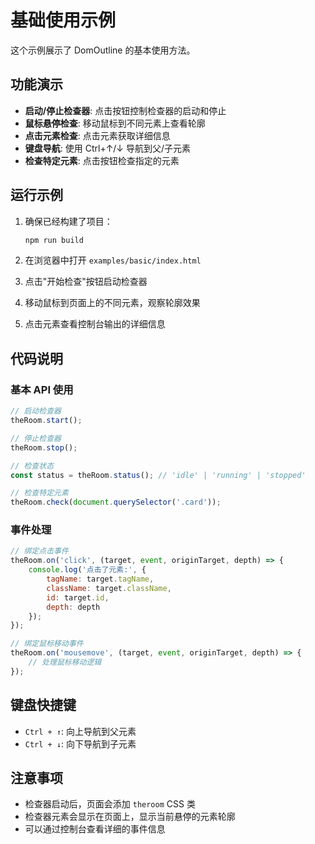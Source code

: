 # 基础使用示例

这个示例展示了 DomOutline 的基本使用方法。

## 功能演示

- **启动/停止检查器**: 点击按钮控制检查器的启动和停止
- **鼠标悬停检查**: 移动鼠标到不同元素上查看轮廓
- **点击元素检查**: 点击元素获取详细信息
- **键盘导航**: 使用 Ctrl+↑/↓ 导航到父/子元素
- **检查特定元素**: 点击按钮检查指定的元素

## 运行示例

1. 确保已经构建了项目：
   ```bash
   npm run build
   ```

2. 在浏览器中打开 `examples/basic/index.html`

3. 点击"开始检查"按钮启动检查器

4. 移动鼠标到页面上的不同元素，观察轮廓效果

5. 点击元素查看控制台输出的详细信息

## 代码说明

### 基本 API 使用

```javascript
// 启动检查器
theRoom.start();

// 停止检查器
theRoom.stop();

// 检查状态
const status = theRoom.status(); // 'idle' | 'running' | 'stopped'

// 检查特定元素
theRoom.check(document.querySelector('.card'));
```

### 事件处理

```javascript
// 绑定点击事件
theRoom.on('click', (target, event, originTarget, depth) => {
    console.log('点击了元素:', {
        tagName: target.tagName,
        className: target.className,
        id: target.id,
        depth: depth
    });
});

// 绑定鼠标移动事件
theRoom.on('mousemove', (target, event, originTarget, depth) => {
    // 处理鼠标移动逻辑
});
```

## 键盘快捷键

- `Ctrl + ↑`: 向上导航到父元素
- `Ctrl + ↓`: 向下导航到子元素

## 注意事项

- 检查器启动后，页面会添加 `theroom` CSS 类
- 检查器元素会显示在页面上，显示当前悬停的元素轮廓
- 可以通过控制台查看详细的事件信息
